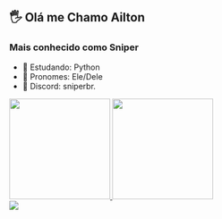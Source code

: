 ## 🖐 Olá me Chamo Ailton 
### Mais conhecido como Sniper
- 🌾 Estudando: Python
- 👲 Pronomes: Ele/Dele
- 💬 Discord: sniperbr.

<div>
  <a href="https://github.com/Sniper202Br">
  <img height="180em" src="https://github-readme-stats.vercel.app/api?username=Sniper202Br&show_icons=true&theme=dark&include_all_commits=true&count_private=true"/>
  <img height="180em" src="https://github-readme-stats.vercel.app/api/top-langs/?username=Sniper202Br&layout=compact&langs_count=16&theme=dark"/>
</div>
<div> 
 <a href="https://www.instagram.com/ailtonziton.ip/" target="_blank"><img src="https://img.shields.io/badge/-Instagram-%23E4405F?style=for-the-badge&logo=instagram&logoColor=white" target="_blank"></a>
</div>
